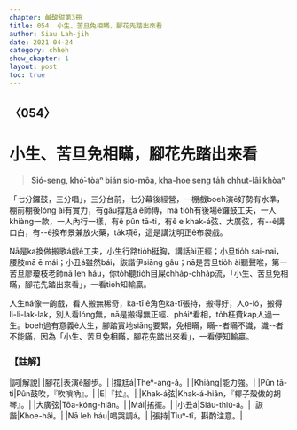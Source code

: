 ```yaml
---
chapter: 鹹酸甜第3冊
title: 054. 小生、苦旦免相瞞，腳花先踏出來看
author: Siau Lah-jih
date: 2021-04-24
category: chheh
show_chapter: 1
layout: post
toc: true
---
```


## 〈054〉
# 小生、苦旦免相瞞，腳花先踏出來看
> **Sió-seng, khó͘-tòaⁿ bián sio-môa, kha-hoe seng ta̍h chhut-lâi khòaⁿ**
 
「七分鑼鼓，三分唱」，三分台前，七分幕後經營，一棚戲boeh演ē好勢有水準，棚前棚後lóng ài有實力，有gâu撐尪á ê師傅，mā tio̍h有後場ê鑼鼓工夫，一人khiàng一款，一人內行一樣，有ê pûn tā-ti，有ê e khak-á弦、大廣弦，有--ê講口白，有--ê換布景兼放火藥，ta̍k項ē，這是講沈明正ê布袋戲。

Nā是ka換做搬歌á戲ê工夫，小生行路tio̍h挺胸，講話ài正經；小旦tio̍h sai-nai，腰肢mā ē mái；小丑á雖然bái，詼諧伊siāng gâu；nā是苦旦tio̍h ài聽聲喉，第一苦旦廖瓊枝老師nā leh háu，你to̍h聽tio̍h目屎chha̍p-chha̍p流，「小生、苦旦免相瞞，腳花先踏出來看」，一看tio̍h知輸贏。

人生ná像一齣戲，看人搬無稀奇，ka-tī ê角色ka-tī張持，搬得好，人o-ló，搬得li-li-lak-lak，別人看lóng無，nā是搬得無正經、pháiⁿ看相，to̍h枉費kap人過一生。boeh過有意義ê人生，腳踏實地siāng要緊，免相瞞，瞞--者瞞不識，識--者不能瞞，因為「小生、苦旦免相瞞，腳花先踏出來看」，一看便知輸贏。

 
### 【註解】

|詞|解說|
|腳花|表演ê腳步。|
|撐尪á|Theⁿ-ang-á。|
|Khiàng|能力強。|
|Pûn tā-ti|Pûn鼓吹，『吹嗩吶』。|
|E|『拉』。|
|Khak-á弦|Khak-á-hiân，『椰子殼做的胡琴』。|
|大廣弦|Tōa-kóng-hiân。|
|Mái|搖擺。|
|小丑á|Siáu-thiú-á。|
|詼諧|Khoe-hâi。|
|Nā leh háu|唱哭調á。|
|張持|Tiuⁿ-tî，斟酌注意。|
